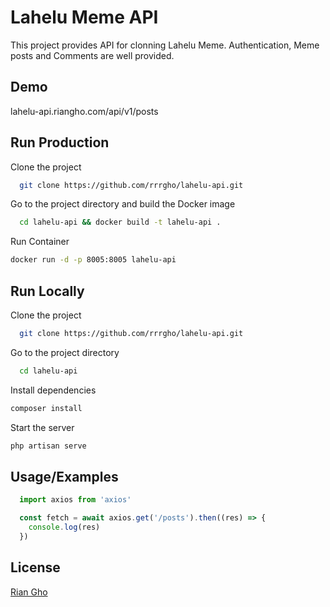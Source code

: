 
# Lahelu Meme API  
This project provides API for clonning Lahelu Meme. Authentication, Meme posts and Comments are well provided.

## Demo  
lahelu-api.riangho.com/api/v1/posts

## Run Production  
Clone the project  

~~~bash  
  git clone https://github.com/rrrgho/lahelu-api.git
~~~

Go to the project directory and build the Docker image

~~~bash  
  cd lahelu-api && docker build -t lahelu-api .
~~~

Run Container 

~~~bash  
docker run -d -p 8005:8005 lahelu-api
~~~


## Run Locally  
Clone the project  

~~~bash  
  git clone https://github.com/rrrgho/lahelu-api.git
~~~

Go to the project directory  

~~~bash  
  cd lahelu-api
~~~

Install dependencies  

~~~bash  
composer install
~~~

Start the server  

~~~bash  
php artisan serve
~~~  

## Usage/Examples  
~~~javascript  
  import axios from 'axios'

  const fetch = await axios.get('/posts').then((res) => {
    console.log(res)
  })
~~~  

## License  
[Rian Gho](https://riangho.com)  

